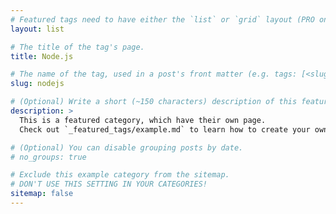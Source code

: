 ```yaml
---
# Featured tags need to have either the `list` or `grid` layout (PRO only).
layout: list

# The title of the tag's page.
title: Node.js

# The name of the tag, used in a post's front matter (e.g. tags: [<slug>]).
slug: nodejs

# (Optional) Write a short (~150 characters) description of this featured tag.
description: >
  This is a featured category, which have their own page.
  Check out `_featured_tags/example.md` to learn how to create your own.

# (Optional) You can disable grouping posts by date.
# no_groups: true

# Exclude this example category from the sitemap.
# DON'T USE THIS SETTING IN YOUR CATEGORIES!
sitemap: false
---
```

